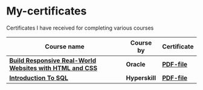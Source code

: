# My-certificates
Certificates I have received for completing various courses

Course name | Course by | Certificate
------------|----------------|-----|
[**Build Responsive Real-World Websites with HTML and CSS**](https://www.udemy.com/course/design-and-develop-a-killer-website-with-html5-and-css3/) | **Oracle** | [**PDF-file**](./pdf/Schmedtmann-HTML-CSS.pdf) | [**Udemy**](https://www.udemy.com/certificate/UC-a3716901-9789-44cf-a38b-83acf805d723/)
[**Introduction To SQL**](https://hyperskill.org/tracks/31) | **Hyperskill** | [**PDF-file**](./pdf/Hyperskill-Introduction-To-SQL.pdf) | [**Hyperskill**](https://hyperskill.org/certificates/3be1776c-6767-4526-af27-47e41d74da23.pdf)

